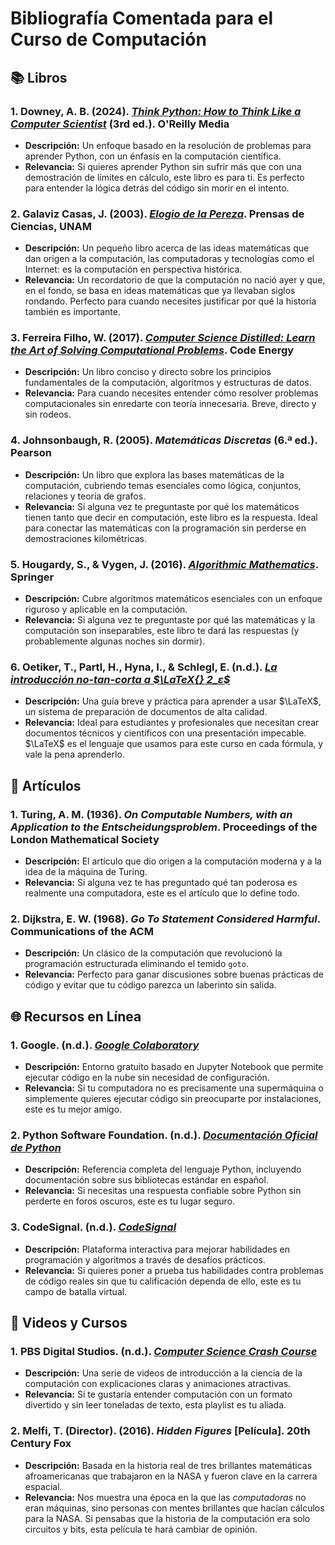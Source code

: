# Bibliografía Comentada para el Curso de Computación

## 📚 Libros

### 1. Downey, A. B. (2024). *[Think Python: How to Think Like a Computer Scientist](https://greenteapress.com/wp/think-python-3rd-edition/)* (3rd ed.). O'Reilly Media

- **Descripción:** Un enfoque basado en la resolución de problemas para aprender Python, con un énfasis en la computación científica.
- **Relevancia:** Si quieres aprender Python sin sufrir más que con una demostración de límites en cálculo, este libro es para ti. Es perfecto para entender la lógica detrás del código sin morir en el intento.

### 2. Galaviz Casas, J. (2003). *[Elogio de la Pereza](https://tienda.fciencias.unam.mx/es/inicio/155-elogio-de-la-pereza.html)*. Prensas de Ciencias, UNAM

- **Descripción:** Un pequeño libro acerca de las ideas matemáticas que dan origen a la computación, las computadoras y tecnologías como el Internet: es la computación en perspectiva histórica.
- **Relevancia:** Un recordatorio de que la computación no nació ayer y que, en el fondo, se basa en ideas matemáticas que ya llevaban siglos rondando. Perfecto para cuando necesites justificar por qué la historia también es importante.

### 3. Ferreira Filho, W. (2017). *[Computer Science Distilled: Learn the Art of Solving Computational Problems](https://code.energy/computer-science-distilled/)*. Code Energy

- **Descripción:** Un libro conciso y directo sobre los principios fundamentales de la computación, algoritmos y estructuras de datos.
- **Relevancia:** Para cuando necesites entender cómo resolver problemas computacionales sin enredarte con teoría innecesaria. Breve, directo y sin rodeos.

### 4. Johnsonbaugh, R. (2005). *Matemáticas Discretas* (6.ª ed.). Pearson

- **Descripción:**  Un libro que explora las bases matemáticas de la computación, cubriendo  temas esenciales como lógica, conjuntos, relaciones y teoría de grafos.
- **Relevancia:**  Si alguna vez te preguntaste por qué los matemáticos tienen tanto que  decir en computación, este libro es la respuesta. Ideal para conectar  las matemáticas con la programación sin perderse en demostraciones  kilométricas.

### 5. Hougardy, S., & Vygen, J. (2016). *[Algorithmic Mathematics](https://link.springer.com/book/10.1007/978-3-319-39558-6)*. Springer

- **Descripción:** Cubre algoritmos matemáticos esenciales con un enfoque riguroso y aplicable en la computación.
- **Relevancia:** Si alguna vez te preguntaste por qué las matemáticas y la computación son inseparables, este libro te dará las respuestas (y probablemente algunas noches sin dormir).

### 6. Oetiker, T., Partl, H., Hyna, I., & Schlegl, E. (n.d.). *[La introducción no-tan-corta a $\LaTeX{} 2_ε$](http://mirrors.ctan.org/info/lshort/spanish/lshort-letter.pdf)*

- **Descripción:** Una guía breve y práctica para aprender a usar $\LaTeX$, un sistema de preparación de documentos de alta calidad.
- **Relevancia:** Ideal para estudiantes y profesionales que necesitan crear documentos técnicos y científicos con una presentación impecable. $\LaTeX$ es el lenguaje que usamos para este curso en cada fórmula, y vale la pena aprenderlo.

## 📄 Artículos

### 1. Turing, A. M. (1936). *On Computable Numbers, with an Application to the Entscheidungsproblem*. Proceedings of the London Mathematical Society

- **Descripción:** El artículo que dio origen a la computación moderna y a la idea de la máquina de Turing.
- **Relevancia:** Si alguna vez te has preguntado qué tan poderosa es realmente una computadora, este es el artículo que lo define todo.

### 2. Dijkstra, E. W. (1968). *Go To Statement Considered Harmful*. Communications of the ACM

- **Descripción:** Un clásico de la computación que revolucionó la programación estructurada eliminando el temido `goto`.
- **Relevancia:** Perfecto para ganar discusiones sobre buenas prácticas de código y evitar que tu código parezca un laberinto sin salida.

## 🌐 Recursos en Línea

### 1. Google. (n.d.). *[Google Colaboratory](https://colab.research.google.com/)*

- **Descripción:** Entorno gratuito basado en Jupyter Notebook que permite ejecutar código en la nube sin necesidad de configuración.
- **Relevancia:** Si tu computadora no es precisamente una supermáquina o simplemente quieres ejecutar código sin preocuparte por instalaciones, este es tu mejor amigo.

### 2. Python Software Foundation. (n.d.). *[Documentación Oficial de Python](https://docs.python.org/es/3.13/)*

- **Descripción:** Referencia completa del lenguaje Python, incluyendo documentación sobre sus bibliotecas estándar en español.
- **Relevancia:** Si necesitas una respuesta confiable sobre Python sin perderte en foros oscuros, este es tu lugar seguro.

### 3. CodeSignal. (n.d.). *[CodeSignal](https://codesignal.com/)*

- **Descripción:** Plataforma interactiva para mejorar habilidades en programación y algoritmos a través de desafíos prácticos.
- **Relevancia:** Si quieres poner a prueba tus habilidades contra problemas de código reales sin que tu calificación dependa de ello, este es tu campo de batalla virtual.

## 🎥 Videos y Cursos

### 1. PBS Digital Studios. (n.d.). *[Computer Science Crash Course](https://www.youtube.com/playlist?list=PL8dPuuaLjXtNlUrzyH5r6jN9ulIgZBpdo)*

- **Descripción:** Una serie de videos de introducción a la ciencia de la computación con explicaciones claras y animaciones atractivas.
- **Relevancia:** Si te gustaría entender computación con un formato divertido y sin leer toneladas de texto, esta playlist es tu aliada.

### 2. Melfi, T. (Director). (2016). *Hidden Figures* [Película]. 20th Century Fox

- **Descripción:** Basada en la historia real de tres brillantes matemáticas afroamericanas que trabajaron en la NASA y fueron clave en la carrera espacial.
- **Relevancia:** Nos muestra una época en la que las *computadoras* no eran máquinas, sino personas con mentes brillantes que hacían cálculos para la NASA. Si pensabas que la historia de la computación era solo circuitos y bits, esta película te hará cambiar de opinión.
